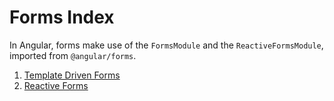 # Forms Index

In Angular, forms make use of the `FormsModule` and the `ReactiveFormsModule`, imported from `@angular/forms`.


1. [Template Driven Forms](./template-driven-forms.md)
1. [Reactive Forms](./reactive-forms.md)
